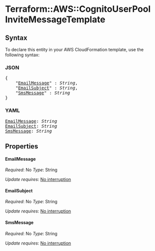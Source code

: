 # Terraform::AWS::CognitoUserPool InviteMessageTemplate

## Syntax

To declare this entity in your AWS CloudFormation template, use the following syntax:

### JSON

<pre>
{
    "<a href="#emailmessage" title="EmailMessage">EmailMessage</a>" : <i>String</i>,
    "<a href="#emailsubject" title="EmailSubject">EmailSubject</a>" : <i>String</i>,
    "<a href="#smsmessage" title="SmsMessage">SmsMessage</a>" : <i>String</i>
}
</pre>

### YAML

<pre>
<a href="#emailmessage" title="EmailMessage">EmailMessage</a>: <i>String</i>
<a href="#emailsubject" title="EmailSubject">EmailSubject</a>: <i>String</i>
<a href="#smsmessage" title="SmsMessage">SmsMessage</a>: <i>String</i>
</pre>

## Properties

#### EmailMessage

_Required_: No
_Type_: String

_Update requires_: [No interruption](https://docs.aws.amazon.com/AWSCloudFormation/latest/UserGuide/using-cfn-updating-stacks-update-behaviors.html#update-no-interrupt)

#### EmailSubject

_Required_: No
_Type_: String

_Update requires_: [No interruption](https://docs.aws.amazon.com/AWSCloudFormation/latest/UserGuide/using-cfn-updating-stacks-update-behaviors.html#update-no-interrupt)

#### SmsMessage

_Required_: No
_Type_: String

_Update requires_: [No interruption](https://docs.aws.amazon.com/AWSCloudFormation/latest/UserGuide/using-cfn-updating-stacks-update-behaviors.html#update-no-interrupt)

